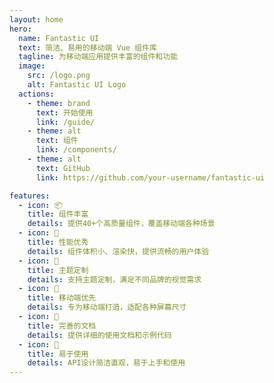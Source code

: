 ```yaml
---
layout: home
hero:
  name: Fantastic UI
  text: 简洁、易用的移动端 Vue 组件库
  tagline: 为移动端应用提供丰富的组件和功能
  image:
    src: /logo.png
    alt: Fantastic UI Logo
  actions:
    - theme: brand
      text: 开始使用
      link: /guide/
    - theme: alt
      text: 组件
      link: /components/
    - theme: alt
      text: GitHub
      link: https://github.com/your-username/fantastic-ui

features:
  - icon: 📦
    title: 组件丰富
    details: 提供40+个高质量组件，覆盖移动端各种场景
  - icon: 🚀
    title: 性能优秀
    details: 组件体积小、渲染快，提供流畅的用户体验
  - icon: 🎨
    title: 主题定制
    details: 支持主题定制，满足不同品牌的视觉需求
  - icon: 📱
    title: 移动端优先
    details: 专为移动端打造，适配各种屏幕尺寸
  - icon: 📝
    title: 完善的文档
    details: 提供详细的使用文档和示例代码
  - icon: 🔧
    title: 易于使用
    details: API设计简洁直观，易于上手和使用
---
```

